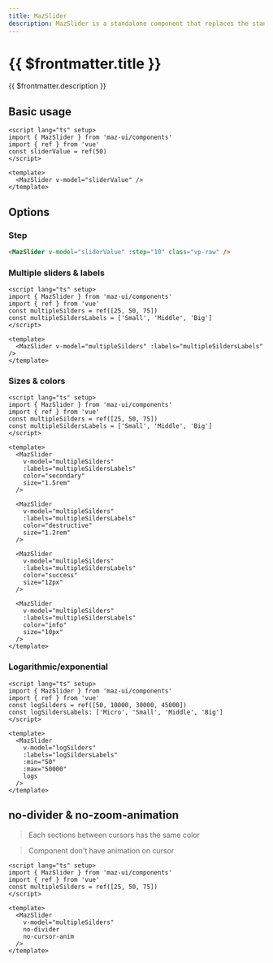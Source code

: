 ```yaml
---
title: MazSlider
description: MazSlider is a standalone component that replaces the standard html input range with a beautiful design system. Many options like multiple cursors and values, colors, sizes and logarithmic/exponential values are available
---
```


# {{ $frontmatter.title }}

{{ $frontmatter.description }}

<!--@include: ./../.vitepress/mixins/getting-started.md-->

## Basic usage

<MazSlider v-model="sliderValue" class="vp-raw" />

```vue
<script lang="ts" setup>
import { MazSlider } from 'maz-ui/components'
import { ref } from 'vue'
const sliderValue = ref(50)
</script>

<template>
  <MazSlider v-model="sliderValue" />
</template>
```

## Options

### Step

<MazSlider v-model="sliderValue" :step="10" class="vp-raw" />

```html
<MazSlider v-model="sliderValue" :step="10" class="vp-raw" />
```

### Multiple sliders & labels

<MazSlider v-model="multipleSilders" :labels="multipleSildersLabels" />

```vue
<script lang="ts" setup>
import { MazSlider } from 'maz-ui/components'
import { ref } from 'vue'
const multipleSilders = ref([25, 50, 75])
const multipleSildersLabels = ['Small', 'Middle', 'Big']
</script>

<template>
  <MazSlider v-model="multipleSilders" :labels="multipleSildersLabels" />
</template>
```

### Sizes & colors

<MazSlider
  v-model="multipleSilders"
  :labels="multipleSildersLabels"
  color="secondary"
  size="1.5rem"
/>

<MazSlider
  v-model="multipleSilders"
  :labels="multipleSildersLabels"
  color="destructive"
  size="1.2rem"
/>

<MazSlider
  v-model="multipleSilders"
  :labels="multipleSildersLabels"
  color="success"
  size="12px"
/>

<MazSlider
  v-model="multipleSilders"
  :labels="multipleSildersLabels"
  color="info"
  size="10px"
/>

```vue
<script lang="ts" setup>
import { MazSlider } from 'maz-ui/components'
import { ref } from 'vue'
const multipleSilders = ref([25, 50, 75])
const multipleSildersLabels = ['Small', 'Middle', 'Big']
</script>

<template>
  <MazSlider
    v-model="multipleSilders"
    :labels="multipleSildersLabels"
    color="secondary"
    size="1.5rem"
  />

  <MazSlider
    v-model="multipleSilders"
    :labels="multipleSildersLabels"
    color="destructive"
    size="1.2rem"
  />

  <MazSlider
    v-model="multipleSilders"
    :labels="multipleSildersLabels"
    color="success"
    size="12px"
  />

  <MazSlider
    v-model="multipleSilders"
    :labels="multipleSildersLabels"
    color="info"
    size="10px"
  />
</template>
```

### Logarithmic/exponential

<MazSlider
  v-model="logSilders"
  :labels="logSildersLabels"
  :min="50"
  :max="50000"
  logs
/>

```vue
<script lang="ts" setup>
import { MazSlider } from 'maz-ui/components'
import { ref } from 'vue'
const logSilders = ref([50, 10000, 30000, 45000])
const logSildersLabels: ['Micro', 'Small', 'Middle', 'Big']
</script>

<template>
  <MazSlider
    v-model="logSilders"
    :labels="logSildersLabels"
    :min="50"
    :max="50000"
    logs
  />
</template>
```

## no-divider & no-zoom-animation

> Each sections between cursors has the same color

> Component don't have animation on cursor

<MazSlider
  v-model="multipleSilders"
  no-divider
  no-cursor-anim
/>

```vue
<script lang="ts" setup>
import { MazSlider } from 'maz-ui/components'
import { ref } from 'vue'
const multipleSilders = ref([25, 50, 75])
</script>

<template>
  <MazSlider
    v-model="multipleSilders"
    no-divider
    no-cursor-anim
  />
</template>
```

<script lang="ts" setup>
  import { ref } from 'vue'
  const sliderValue = ref(50)
  const multipleSilders = ref([25, 50, 75])
  const multipleSildersLabels = ['Small', 'Middle', 'Big']

  const logSilders = ref([50, 10000, 30000, 45000])
  const logSildersLabels = ['Micro', 'Small', 'Middle', 'Big']
</script>

<!--@include: ./../../.vitepress/generated-docs/maz-slider.doc.md-->
